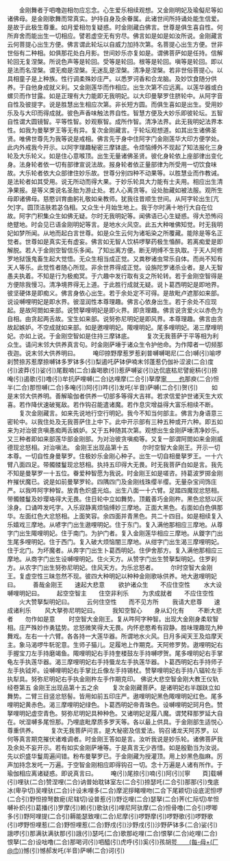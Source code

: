 <!-- { "loadSidebar": true } -->
　　金刚舞者于呬噜迦相勿应忘念。心生爱乐相续观想。又金刚明妃及瑜儗尼等如诸佛母。是金刚歌舞而常真实。护持自身及余眷属。此诸世间所持诵处能生信爱。是故于此极生尊重。如月爱相勿复疑惑。时金刚藏白佛言。世尊是俱生喜自性。何所弃舍而能出生一切相应。譬若虚空无有穷尽。佛言如是如是如汝所说。金刚藏言云何菩提心出生方便。佛言谓此轮坛以自威力加持次第。名菩提心出生方便。世非世俗有二种相。如俱那花处白月影。世间妙乐亦复如是。谓佛菩萨如是任持。信解轮回无复涅槃。所说色声等是轮回。受等是轮回。根等是轮回。嗔等是轮回。即以是法而名涅槃。谓无痴是涅槃。无迷乱是涅槃。清净是涅槃。若非世俗菩提心。以具相童子是上种族。性行调柔殊妙庄严。以悉罗诃香和合龙脑。及妙饮食随分供养。于自他身成就义利。又金刚莲华而作相应。出生次第不应远离。以莲华器或白螺贝而作甘露。如是正理有大力能即无我明妃。以大印曼拏罗住脐轮中。从阿字音自性及彼提字。说是胜慧出生相应次第。非长短方圆。而俱生喜如是出生。受用妙乐及与大印而得成就。彼色声香味触法界自性。智慧方便及大妙乐即彼轮坛。五智自性谓大圆镜智。平等性智。妙观察智。成所作智。清净法界。此无我明妃法界本性。如我为曼拏罗王等无有异。复次金刚藏言。于轮坛观想道。如其出生诸佛圣贤。唯佛世尊先为我等说是戒相。佛言先于身中住阿字门金刚莲华大印方便学处。此内外戒我今开示。以阿字理趣秘密三摩钵底。令烦恼缚外不现起了知法报化三身轮及大乐轮义。如是住心意喉顶。出生无量诸佛圣贤。彼化身轮依上座部律出变化身。法身轮者依一切有部律宣说法故。报身轮者依正量部律为所受用一切饮食味故。大乐轮者依大众部律住妙乐故。世尊分别四种不动果等。以胜慧业而作教诫。是法轮者如其受用。说无所动而得大果。于妙乐轮具大力能有士夫用。相应出生清净果报。是等义类说名圣胎为游止处。若人心离贪等。设处胎藏如被法服。观所生母即诸佛母。慈愍训育曲躬礼敬如亲教师。犹我往昔顺生世间。从阿字轮出生[亢　　欠]字。圆顶洁肤若苾刍相。又众生十月始生地上。我于尔时满十地行大自在位故。阿字门积集众生如佛无疑。尔时无我明妃等。闻佛语已心生疑惑。得大恐怖闷绝躄地。时会见已语金刚明妃等言。是地水火风空。此五大种唯佛知觉。时无我明妃如梦所闻。从地而起白言世尊。如是众生云何为诸垢染之所覆藏。能除是等名正觉者。世尊如是真实无有虚妄。佛言如无智人饮枿啰拏药极生惛醉。若离痴爱是即解脱。若人于金刚空智信乐多闻。了知出离方便。断无明缚不生执取。于天人阿修罗地狱饿鬼畜生起大觉悟。无众生相当成正觉。又粪秽诸虫常乐自体。而尚不知有天人等乐。此觉性者随心所现。非余世界得成正觉。设旃陀罗诸杀业者。是人无智愚夫执着。不知是行为极痴冥。于六趣中发行取有支之所轮转。若于金刚空智得是方便除我慢习。清净境界得无上道。于此胜行成就无疑。说卜葛西明妃是即地界。彼坚硬体是即痴义。佛言身依心出生。若于余处定不可得。是故毗卢遮那如来部。说设嚩哩明妃是即水界。彼湿润性本尊理趣。佛言心依身出生。若于余处不应现起。是故阿閦如来部。说赞拏哩明妃是即火界。即贪理趣。佛言说贪爱火以赤色为自相。由贪起两舌故。宝生如来部。说努弥尼明妃是即风界。本尊理趣。佛言由贪故起嫉妒。不空成就如来部。如是邀哩明妃。陬哩明妃。尾多哩明妃。渴三摩哩明妃。亦如上说。于金刚空智如是住持三摩钵底。
　　复次无我菩萨于平等相为利众生。请问末邻大供养真言句。时金刚萨埵于诸众生令护他命。为作障者一切频那夜迦。说末邻大供养明曰。
　　唵印捺野摩惹罗惹刹普嚩嚩喝尼(二合)嚩(引)喻啰刹赞捺苏惹摩捺嚩钵多罗钵多(引)梨遏吒萨钵伊喃末邻蓬惹仍伽补涩波(二合)度(引)波莽(引)娑(引)尾觐喃(二合)盎喝歌(引)惹萨嚩娑(引)达侃底枯尼譬痆枿(引)捺唵(引)遏歌(引)噜(引)牟抗萨哩嚩(二合)达哩摩(二合引)拏摩[寧　　也](切身)那庾(二合)怛半(二合)那怛嚩(二合)多唵(引)阿(引)吽(引)发吒(半音)萨嚩(二合引)贺(引)
　　如是末邻大供养明。善解瑜伽者供养一切部多等得大吉祥。若求信爱护世诸天生大欢喜。若作降伏速破冤敌。若作钩召能遣诸魔。若作息灾增益得大富乐相续不断。
　　复次金刚藏言。如来先说地行空行明妃。我今不知当何部主。佛言为身语意三密轮中。以我住处及无我菩萨住上中下。此中开示部有三种五种或开六种。即五如来为对治彼贪嗔愚痴两舌嫉妒。又于五种随其次第。观想出生金刚萨埵清净妙乐。又三种者即如来部莲华部金刚部。为对治彼贪嗔痴等。又复一部谓阿閦如来金刚威德现忿怒相。对治嗔法。
金刚王出现品第十五
　　尔时空智大金刚王。开示一切本尊。一切自性身曼拏罗。住极妙乐金刚心种子。出生一切自相曼拏罗王。一十六臂八面四足。带髑髅鬘现忿怒相。执持五印得大无畏。时无我菩萨白如是言。我先不知是曼拏罗一十五位。眷爱种智愿为我说。时金刚王如是嗟咨。持葛波罗掷金刚杵摧伏魔已。说是如前曼拏罗轮。四隅四门及金刚线珠缨半缨。无量杂宝间饰庄严。以我吽阿字种智。放青色炽盛光焰。出生八面一十六臂。足踏四魔现忿怒相。带髑髅鬘及妙璎珞得大无畏。住日轮中立如舞势。顶戴善巧金刚杵。黑色忿怒以灰涂身。口诵吽发吒字。入乐寂静离烦恼缚妙三摩地。正面大黑色。右面如白色俱那华。左面红色大忿怒相。上面笑容。余四面并青黑色。共二十四目。如是相续复入乐嬉戏三摩地。从喭字门出生遨哩明妃。住于东门。复入满他那相应三摩地。从尊字门出生陬哩明妃。住于南门。为护门者。复入金刚莲华相应三摩地。从鑁字门出生尾多哩明妃。住于西门。复入破大烦恼闇三摩地。从绀字门出生渴三摩哩明妃。住于北门。为坏魔者。从奔字门出生卜葛西明妃。住伊舍那方。复入满他那相应三摩地。从商字门出生设嚩哩明妃。住火天方。从赞字门出生赞拏梨明妃。住罗刹方。从农字门出生努弥尼明妃。住风天方。为乐忿怒者。
　　尔时空智大金刚王。复虚空性三昧忽然不现。彼四大种明妃以种种金刚歌咏供养。地大遨哩明妃曰。
　　善哉金刚王　　速起大悲意
　　欲护诸众生　　不应住空性
　　水大设嚩哩明妃曰。
　　起空空智主　　住空非利乐
　　为求成就者　　不应住空性
　　火大赞拏梨明妃曰。
　　云何住空性　　而不见方所
　　我请大悲尊　　速成诸利乐
　　风大拏弥尼明妃曰。
　　我知空智心　　身从幻化有
　　不断大悲者　　勿作如是意
　　时空智大金刚王。复从吽阿字种智。出现大金刚身柔软智相。庄严殊妙作勇猛势。忿怒微笑得大无畏。内怀悲愍希有寂静。胜味理趣现九种舞戏。左右一十六臂。各各持一大莲华器。所谓地水火风。日月多闻天王及焰摩天主。象马渴啰牛馲驼意。生师子猫儿。足履地上作期克。天阿修罗势。遨哩明妃右手握宝刀左手持磨竭鱼。陬哩明妃右手持奎楼鼓左手持嚩啰贺。尾多哩明妃右手掌龟左手执莲华器。渴三摩哩明妃右手持蜃龙左手执莲华器。卜葛西明妃右手持师子左手执钺斧。设嚩哩明妃右手掌比丘像左手持锡杖。赞拏哩明妃右手持八辐轮左手执犁具。努弥尼明妃右手执金刚杵左手作期克印。
佛说大悲空智金刚大教王仪轨经卷第五
金刚王出现品第十五之余
　　复次金刚藏菩萨。是诸明妃右半跏趺立如舞势。二臂三目竖忿怒髻。皆用如前五印庄严。遨哩明妃黑色陬哩明妃红色。尾多哩明妃黄赤色。渴三摩哩明妃绿色。卜葛西明妃帝青珠色。设嚩哩明妃珂月色。赞拏哩明妃虚空青色。努弥尼明妃具种种色。又诸明妃足履八魔。谓梵释那罗延大自在。吠湿嚩多尾怛那。乃哩底毗摩质多罗天等。各以最上供具。于金刚部生适悦心尊重供养。
　　复次无我菩萨问言。是大秘密及信爱法。钩召诸龙天阿苏罗。以何等真言期克摧伏诸难调者。时金刚王答如是言。汝听我说是妙乐轮。诸佛菩萨我及余处不妄开示。若有如实金刚萨埵等。于是真言无少吝惜。如是殷勤当为汝说。先以炽盛华鬘周遍间错。粉布曼拏罗已。于金刚藏为授灌顶。用上妙黑色脂麻。厉声加持念发吒一万遍。于空智金刚相应即得钩召一切。念十万遍是人诸有所作。于瑜伽相应离诸疑惑。即说真言曰。
　　唵(引)尾捺(引)喃(引)阿(引)[寧　　頁]载嚩(引)哩驮(二合)赞涅哩(二合)讷普始耽钵室左(二合引)捺瑟吒(二合引)那那(引)曳底冰(卑孕切)吴哩驮(二合)计设末哩多(二合)摩泥拶睹哩吻(二合下尾颖切)设底泥怛啰(二合引)野怛捺弩数痆(尼辖切)设普惹(引)野讫哩(二合)瑟拏(二合)荠(仁际切)牟怛嚩补炽(引)葛播(引)罗摩(引)赖(引)歌驮(引)哩尼阿驮摩(二合)怛骨噜(二合引)啰唧多(引)野阿哩提(二合引)耨能瑟致哩(二合)尼摩(引)啰野摩(引)啰野歌(引)啰野歌(引)啰野怛哩惹(二合)野怛哩惹(二合)野戌(引)沙野戌(引)沙野萨钵多(二合)娑(引)誐啰(引)那满驮满驮那(引)誐(引)瑟吒(二合)歌那屹哩(二合)恨拏(二合)屹哩(二合)恨拏(二合)设咄噜(二合)那喝诃(引)呬醯(引)虎呼(引)奚(引)孩胡[咢　　(每-母+(厂@巾))](引)憾(引)憾郝发吒(半音)萨嚩(二合)诃(引)
